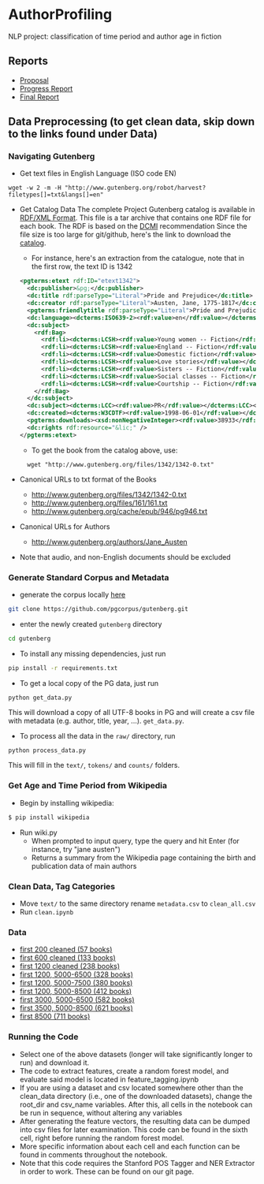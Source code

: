 # AuthorProfiling
NLP project: classification of time period and author age in fiction

## Reports
- [Proposal](https://github.com/lizzij/AuthorProfiling/blob/master/reports/NLP%20Proposal.pdf)
- [Progress Report](https://github.com/lizzij/AuthorProfiling/blob/master/reports/NLP%20Progress%20Report.pdf)
- [Final Report]()

## Data Preprocessing (to get clean data, skip down to the links found under Data)

### Navigating Gutenberg
- Get text files in English Language (ISO code EN)
```shell
wget -w 2 -m -H "http://www.gutenberg.org/robot/harvest?filetypes[]=txt&langs[]=en"
```

- Get Catalog Data
The complete Project Gutenberg catalog is available in [RDF/XML Format](https://www.w3.org/RDF/).
This file is a tar archive that contains one RDF file for each book. The RDF is based on the [DCMI](http://dublincore.org/documents/dc-rdf/) recommendation
Since the file size is too large for git/github, here's the link to download the [catalog](https://www.gutenberg.org/wiki/Gutenberg:Feeds).

  - For instance, here's an extraction from the catalogue, note that in the first row, the text ID is 1342
  ```xml
  <pgterms:etext rdf:ID="etext1342">
    <dc:publisher>&pg;</dc:publisher>
    <dc:title rdf:parseType="Literal">Pride and Prejudice</dc:title>
    <dc:creator rdf:parseType="Literal">Austen, Jane, 1775-1817</dc:creator>
    <pgterms:friendlytitle rdf:parseType="Literal">Pride and Prejudice by Jane Austen</pgterms:friendlytitle>
    <dc:language><dcterms:ISO639-2><rdf:value>en</rdf:value></dcterms:ISO639-2></dc:language>
    <dc:subject>
      <rdf:Bag>
        <rdf:li><dcterms:LCSH><rdf:value>Young women -- Fiction</rdf:value></dcterms:LCSH></rdf:li>
        <rdf:li><dcterms:LCSH><rdf:value>England -- Fiction</rdf:value></dcterms:LCSH></rdf:li>
        <rdf:li><dcterms:LCSH><rdf:value>Domestic fiction</rdf:value></dcterms:LCSH></rdf:li>
        <rdf:li><dcterms:LCSH><rdf:value>Love stories</rdf:value></dcterms:LCSH></rdf:li>
        <rdf:li><dcterms:LCSH><rdf:value>Sisters -- Fiction</rdf:value></dcterms:LCSH></rdf:li>
        <rdf:li><dcterms:LCSH><rdf:value>Social classes -- Fiction</rdf:value></dcterms:LCSH></rdf:li>
        <rdf:li><dcterms:LCSH><rdf:value>Courtship -- Fiction</rdf:value></dcterms:LCSH></rdf:li>
      </rdf:Bag>
    </dc:subject>
    <dc:subject><dcterms:LCC><rdf:value>PR</rdf:value></dcterms:LCC></dc:subject>
    <dc:created><dcterms:W3CDTF><rdf:value>1998-06-01</rdf:value></dcterms:W3CDTF></dc:created>
    <pgterms:downloads><xsd:nonNegativeInteger><rdf:value>38933</rdf:value></xsd:nonNegativeInteger></pgterms:downloads>
    <dc:rights rdf:resource="&lic;" />
  </pgterms:etext>
  ```

  - To get the book from the catalog above, use:
  ```shell
    wget "http://www.gutenberg.org/files/1342/1342-0.txt"
  ```

- Canonical URLs to txt format of the Books
  - http://www.gutenberg.org/files/1342/1342-0.txt
  - http://www.gutenberg.org/files/161/161.txt
  - http://www.gutenberg.org/cache/epub/946/pg946.txt
- Canonical URLs for Authors
  - http://www.gutenberg.org/authors/Jane_Austen
- Note that audio, and non-English documents should be excluded

### Generate Standard Corpus and Metadata
- generate the corpus locally [here](https://github.com/pgcorpus/gutenberg)
```bash
git clone https://github.com/pgcorpus/gutenberg.git
```
- enter the newly created `gutenberg` directory
```bash
cd gutenberg
```

- To install any missing dependencies, just run
```bash
pip install -r requirements.txt
```

- To get a local copy of the PG data, just run
```
python get_data.py
```
This will download a copy of all UTF-8 books in PG and will create a csv file with metadata (e.g. author, title, year, ...).
 `get_data.py`.

- To process all the data in the `raw/` directory, run
```bash
python process_data.py
```
This will fill in the `text/`, `tokens/` and `counts/` folders.

### Get Age and Time Period from Wikipedia
- Begin by installing wikipedia:
```bash
$ pip install wikipedia
```

- Run wiki.py
  - When prompted to input query, type the query and hit Enter (for instance, try "jane austen")
  - Returns a summary from the Wikipedia page containing the birth and publication data of main authors

### Clean Data, Tag Categories
- Move `text/` to the same directory rename `metadata.csv` to `clean_all.csv`
- Run `clean.ipynb`

### Data
- [first 200 cleaned (57 books)](https://drive.google.com/open?id=1hDY0QSshBv_b2574L2pFXm7PvDpEGSr1)
- [first 600 cleaned (133 books)](https://drive.google.com/open?id=1FDJ1zvcHHAw5viKvEi3RAheISXYCRCX7)
- [first 1200 cleaned (238 books)](https://drive.google.com/open?id=1WcLkI-uBUKJ2V79wGyGE6oY6-24qfaWB)
- [first 1200, 5000-6500 (328 books)](https://drive.google.com/open?id=1eJ7CR9lX544_IXwbBXgUgY9pEpIpg9vK)
- [first 1200, 5000-7500 (380 books)](https://drive.google.com/open?id=1CiAIq8zgWzrQRSkiacvkmIAaHaocmslT)
- [first 1200, 5000-8500 (412 books)](https://drive.google.com/open?id=1pEZ7zU4-HrkvWt2q-t83p-RPUvMPmb-1)
- [first 3000, 5000-6500 (582 books)](https://drive.google.com/open?id=1veTg-NOKbNrp-TIadYNLBlt7BZhdaL5Z)
- [first 3500, 5000-8500 (621 books)](https://drive.google.com/open?id=13OAsKLyJGmLsiOcZcc--F7fYBtCTndZg)
- [first 8500 (711 books)](https://drive.google.com/open?id=1u0iFeKaIEC7u7FBWkHS6fMWueHn3C30h)

### Running the Code
- Select one of the above datasets (longer will take significantly longer to run) and download it. 
- The code to extract features, create a random forest model, and evaluate said model is located in feature_tagging.ipynb
- If you are using a dataset and csv located somewhere other than the clean_data directory (i.e., one of the downloaded datasets), change the root_dir and csv_name variables. After this, all cells in the notebook can be run in sequence, without altering any variables
- After generating the feature vectors, the resulting data can be dumped into csv files for later examination. This code can be found in the sixth cell, right before running the random forest model. 
- More specific information about each cell and each function can be found in comments throughout the notebook.
- Note that this code requires the Stanford POS Tagger and NER Extractor in order to work. These can be found on our git page.